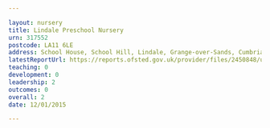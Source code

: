 ```yaml
---

layout: nursery
title: Lindale Preschool Nursery
urn: 317552
postcode: LA11 6LE
address: School House, School Hill, Lindale, Grange-over-Sands, Cumbria, LA11 6LE
latestReportUrl: https://reports.ofsted.gov.uk/provider/files/2450848/urn/317552.pdf
teaching: 0
development: 0
leadership: 2
outcomes: 0
overall: 2
date: 12/01/2015

---
```

